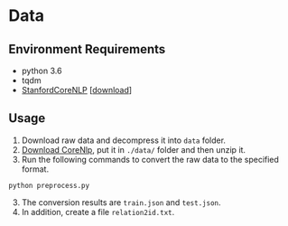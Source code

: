 # Data
## Environment Requirements
* python 3.6
* tqdm
* [StanfordCoreNLP](https://stanfordnlp.github.io/CoreNLP/) \[[download](https://nlp.stanford.edu/software/stanford-corenlp-full-2018-10-05.zip)\]

## Usage
1. Download raw data and decompress it into `data` folder.
2. [Download CoreNlp](https://nlp.stanford.edu/software/stanford-corenlp-full-2018-10-05.zip), put it in `./data/` folder and then unzip it.
3. Run the following commands to convert the raw data to the specified format.
```shell
python preprocess.py
```
3. The conversion results are `train.json` and `test.json`.
4. In addition, create a file `relation2id.txt`.